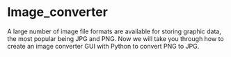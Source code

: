 # Image_converter
A large number of image file formats are available for storing graphic data, the most popular being JPG and PNG. Now we will take you through how to create an image converter GUI with Python to convert PNG to JPG.
